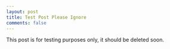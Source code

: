 ```yaml
---
layout: post
title: Test Post Please Ignore
comments: false
---
```


This post is for testing purposes only, it should be deleted soon.
